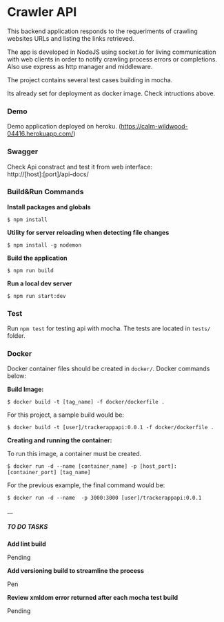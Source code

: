 Crawler API
====================

This backend application responds to the requeriments of crawling websites URLs and listing the links retrieved.

The app is developed in NodeJS using socket.io for living communication with web clients in order to notify crawling process errors or completions. Also use express as http manager and middleware.

The project contains several test cases building in mocha.

Its already set for deployment as docker image. Check intructions above.

### Demo

Demo application deployed on heroku. (https://calm-wildwood-04416.herokuapp.com/)

### Swagger

Check Api constract and test it from web interface:  
http://[host]:[port]/api-docs/

### Build&Run Commands

**Install packages and globals**

`$ npm install`

**Utility for server reloading when detecting file changes**

`$ npm install -g nodemon`

**Build the application**

`$ npm run build`

**Run a local dev server**

`$ npm run start:dev`

### Test 

Run `npm test` for testing api with mocha. The tests are located in `tests/` folder.

### Docker

Docker container files should be created in `docker/`. Docker commands below:

**Build Image:**

`$ docker build -t [tag_name] -f docker/dockerfile .`

For this project, a sample build would be:

`$ docker build -t [user]/trackerappapi:0.0.1 -f docker/dockerfile .`

**Creating and running the container:**

To run this image, a container must be created.

`$ docker run -d --name [container_name] -p [host_port]:[container_port] [tag_name]`

For the previous example, the final command would be:

`$ docker run -d --name  -p 3000:3000 [user]/trackerappapi:0.0.1`

__ 
  
##### TO DO TASKS

**Add lint build**

Pending

**Add versioning build to streamline the process**

Pen

**Review xmldom error returned after each mocha test build** 

Pending
